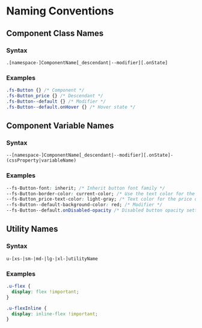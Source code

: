# Naming Conventions

## Component Class Names

### Syntax

`.[namespace-]ComponentName[_descendant|--modifier][.onState]`

### Examples

``` css
.fs-Button {} /* Component */
.fs-Button_price {} /* Descendant */
.fs-Button--default {} /* Modifier */
.fs-Button--default.onHover {} /* Hover state */
```
## Component Variable Names

### Syntax

`--[namespace-]ComponentName[_descendant|--modifier][.onState]-(cssProperty|variableName)`

### Examples

``` css
--fs-Button-font: inherit; /* Inherit button font family */
--fs-Button-border-color: current-color; /* Use the text color for the border */
--fs-Button_price-text-color: light-gray; /* Text color for the price descendant */
--fs-Button--default-background-color: red; /* Modifier */
--fs-Button--default.onDisabled-opacity /* Disabled button opacity setting */
```
## Utility Names

### Syntax

`u-[xs-|sm-|md-|lg-|xl-]utilityName`

### Examples

``` css
.u-flex {
  display: flex !important;
}

.u-flexInline {
  display: inline-flex !important;
}
```
